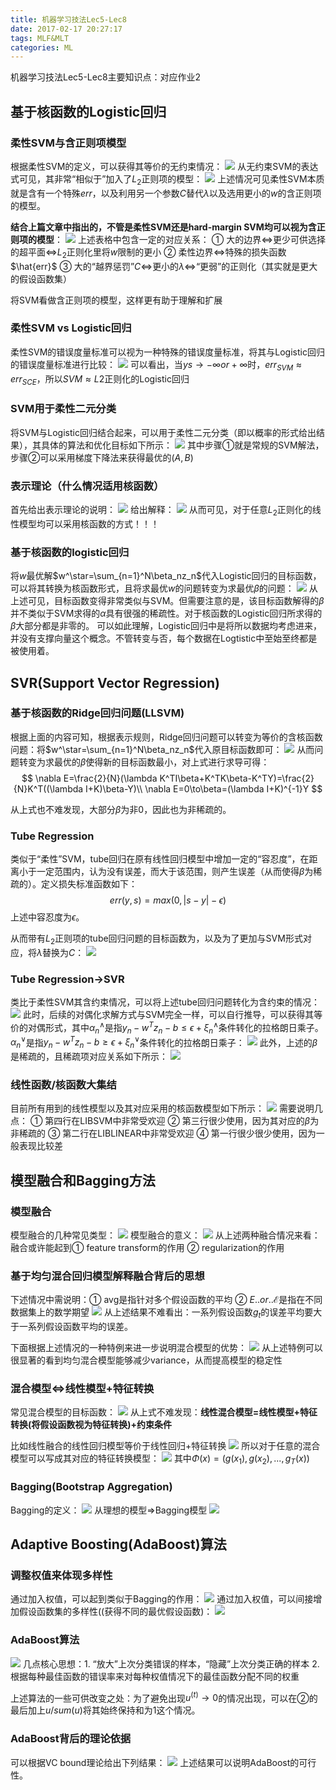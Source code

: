```yaml
---
title: 机器学习技法Lec5-Lec8
date: 2017-02-17 20:27:17
tags: MLF&MLT
categories: ML
---
```


机器学习技法Lec5-Lec8主要知识点：对应作业2
<!-- more -->

## 基于核函数的Logistic回归

### 柔性SVM与含正则项模型

根据柔性SVM的定义，可以获得其等价的无约束情况：
![](MLT2/pic1.png)
从无约束SVM的表达式可见，其非常“相似于”加入了$L_2$正则项的模型：
![](MLT2/pic2.png)
上述情况可见柔性SVM本质就是含有一个特殊$err$，以及利用另一个参数$C$替代$\lambda$以及选用更小的$w$的含正则项的模型。

**结合上篇文章中指出的，不管是柔性SVM还是hard-margin SVM均可以视为含正则项的模型**：
![](MLT2/pic3.png)
上述表格中包含一定的对应关系：
① 大的边界$\iff$更少可供选择的超平面$\iff$$L_2$正则化里将$w$限制的更小
② 柔性边界$\iff$特殊的损失函数$\hat{err}$
③ 大的“越界惩罚”$C$$\iff$更小的$\lambda\iff$“更弱”的正则化（其实就是更大的假设函数集）

将SVM看做含正则项的模型，这样更有助于理解和扩展

### 柔性SVM vs Logistic回归

柔性SVM的错误度量标准可以视为一种特殊的错误度量标准，将其与Logistic回归的错误度量标准进行比较：
![](MLT2/pic4.png)
可以看出，当$ys\to-\infty or+\infty$时，$err_{SVM}\approx err_{SCE}$，所以$SVM\approx L2$正则化的Logistic回归

### SVM用于柔性二元分类

将SVM与Logistic回归结合起来，可以用于柔性二元分类（即以概率的形式给出结果），其具体的算法和优化目标如下所示：
![](MLT2/pic5.png)
其中步骤①就是常规的SVM解法，步骤②可以采用梯度下降法来获得最优的$(A,B)$

### 表示理论（什么情况适用核函数）

首先给出表示理论的说明：
![](MLT2/pic6.png)
给出解释：
![](MLT2/pic7.png)
从而可见，对于任意$L_2$正则化的线性模型均可以采用核函数的方式！！！

### 基于核函数的logistic回归

将$w$最优解$w^\star=\sum_{n=1}^N\beta_nz_n$代入Logistic回归的目标函数，可以将其转换为核函数形式，且将求最优$w$的问题转变为求最优$\beta$的问题：
![](MLT2/pic8.png)
从上述可见，目标函数变得非常类似与SVM。但需要注意的是，该目标函数解得的$\beta$并不类似于SVM求得的$\alpha$具有很强的稀疏性。对于核函数的Logistic回归所求得的$\beta$大部分都是非零的。
可以如此理解，Logistic回归中是将所以数据均考虑进来，并没有支撑向量这个概念。不管转变与否，每个数据在Logtistic中至始至终都是被使用着。

## SVR(Support Vector Regression)

### 基于核函数的Ridge回归问题(LLSVM)

根据上面的内容可知，根据表示规则，Ridge回归问题可以转变为等价的含核函数问题：将$w^\star=\sum_{n=1}^N\beta_nz_n$代入原目标函数即可：
![](MLT2/pic9.png)
从而问题转变为求最优的$\beta$使得新的目标函数最小，对上式进行求导可得：
$$
\nabla E=\frac{2}{N}(\lambda K^TI\beta+K^TK\beta-K^TY)=\frac{2}{N}K^T((\lambda I+K)\beta-Y)\\
\nabla E=0\to\beta=(\lambda I+K)^{-1}Y
$$

从上式也不难发现，大部分$\beta$为非0，因此也为非稀疏的。

### Tube Regression

类似于“柔性”SVM，tube回归在原有线性回归模型中增加一定的“容忍度”，在距离小于一定范围内，认为没有误差，而大于该范围，则产生误差（从而使得$\beta$为稀疏的）。定义损失标准函数如下：
$$
err(y,s)=max(0,|s-y|-\epsilon)
$$
上述中容忍度为$\epsilon$。

从而带有$L_2$正则项的tube回归问题的目标函数为，以及为了更加与SVM形式对应，将$\lambda$替换为$C$：
![](MLT2/pic10.png)

### Tube Regression$\to$SVR

类比于柔性SVM其含约束情况，可以将上述tube回归问题转化为含约束的情况：
![](MLT2/pic11.png)
此时，后续的对偶化求解方式与SVM完全一样，可以自行推导，可以获得其等价的对偶形式，其中$\alpha^{\land}_n$是指$y_n-w^Tz_n-b\le\epsilon+\xi_n^{\land}$条件转化的拉格朗日乘子。$\alpha^{\lor}_n$是指$y_n-w^Tz_n-b\ge\epsilon+\xi_n^{\lor}$条件转化的拉格朗日乘子：
![](MLT2/pic12.png)
此外，上述的$\beta$是稀疏的，且稀疏项对应关系如下所示：
![](MLT2/pic13.png)

### 线性函数/核函数大集结

目前所有用到的线性模型以及其对应采用的核函数模型如下所示：
![](MLT2/pic14.png)
需要说明几点：
① 第四行在LIBSVM中非常受欢迎
② 第三行很少使用，因为其对应的$\beta$为非稀疏的
③ 第二行在LIBLINEAR中非常受欢迎
④ 第一行很少很少使用，因为一般表现比较差

## 模型融合和Bagging方法

### 模型融合

模型融合的几种常见类型：
![](MLT2/pic15.png)
模型融合的意义：
![](MLT2/pic16.png)
从上述两种融合情况来看：融合或许能起到① feature transform的作用  ② regularization的作用

### 基于均匀混合回归模型解释融合背后的思想

下述情况中需说明：① avg是指针对多个假设函数的平均  ② $E..or..\mathcal{E}$是指在不同数据集上的数学期望
![](MLT2/pic17.png)
从上述结果不难看出：一系列假设函数$g_t$的误差平均要大于一系列假设函数平均的误差。

下面根据上述情况的一种特例来进一步说明混合模型的优势：
![](MLT2/pic18.png)
从上述特例可以很显著的看到均匀混合模型能够减少variance，从而提高模型的稳定性

### 混合模型$\iff$线性模型+特征转换

常见混合模型的目标函数：
![](MLT2/pic19.png)
从上式不难发现：**线性混合模型=线性模型+特征转换(将假设函数视为特征转换)+约束条件**

比如线性融合的线性回归模型等价于线性回归+特征转换
![](MLT2/pic20.png)
所以对于任意的混合模型可以写成其对应的特征转换模型：
![](MLT2/pic21.png)
其中$\Phi(x)=(g(x_1),g(x_2),...,g_T(x))$

### Bagging(Bootstrap Aggregation)

Bagging的定义：
![](MLT2/pic23.png)
从理想的模型$\Longrightarrow$Bagging模型
![](MLT2/pic22.png)

## Adaptive Boosting(AdaBoost)算法

### 调整权值来体现多样性

通过加入权值，可以起到类似于Bagging的作用：
![](MLT2/pic24.png)
通过加入权值，可以间接增加假设函数集的多样性((获得不同的最优假设函数)：
![](MLT2/pic25.png)

### AdaBoost算法

![](MLT2/pic26.png)
几点核心思想：1. “放大”上次分类错误的样本，“隐藏”上次分类正确的样本 2. 根据每种最佳函数的错误率来对每种权值情况下的最佳函数分配不同的权重 

上述算法的一些可供改变之处：为了避免出现$u^{(t)}\to0$的情况出现，可以在②的最后加上$u/sum(u)$将其始终保持和为1这个情况。

### AdaBoost背后的理论依据

可以根据VC bound理论给出下列结果：
![](MLT2/pic27.png)
上述结果可以说明AdaBoost的可行性。